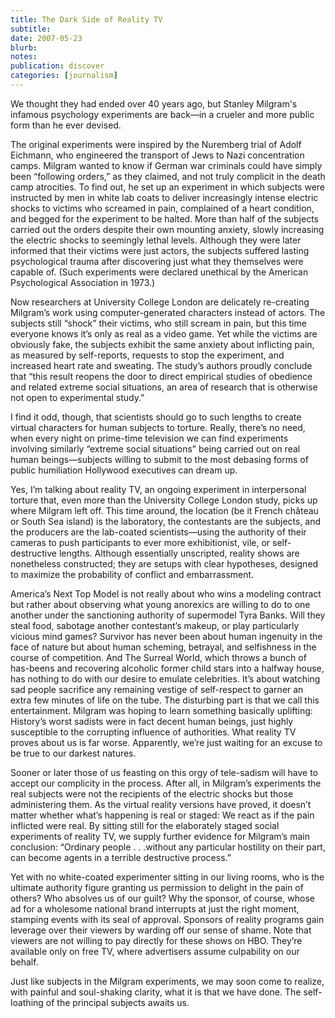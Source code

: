 ```yaml
---
title: The Dark Side of Reality TV
subtitle: 
date: 2007-05-23
blurb: 
notes: 
publication: discover
categories: [journalism]
---
```


We thought they had ended over 40 years ago, but Stanley Milgram's infamous psychology experiments are back—in a crueler and more public form than he ever devised.

The original experiments were inspired by the Nuremberg trial of Adolf Eichmann, who engineered the transport of Jews to Nazi concentration camps. Milgram wanted to know if German war criminals could have simply been “following orders,” as they claimed, and not truly complicit in the death camp atrocities. To find out, he set up an experiment in which subjects were instructed by men in white lab coats to deliver increasingly intense electric shocks to victims who screamed in pain, complained of a heart condition, and begged for the experiment to be halted. More than half of the subjects carried out the orders despite their own mounting anxiety, slowly increasing the electric shocks to seemingly lethal levels. Although they were later informed that their victims were just actors, the subjects suffered lasting psychological trauma after discovering just what they themselves were capable of. (Such experiments were declared unethical by the American Psychological Association in 1973.)

Now researchers at University College London are delicately re-creating Milgram’s work using computer-generated characters instead of actors. The subjects still “shock” their victims, who still scream in pain, but this time everyone knows it’s only as real as a video game. Yet while the victims are obviously fake, the subjects exhibit the same anxiety about inflicting pain, as measured by self-reports, requests to stop the experiment, and increased heart rate and sweating. The study’s authors proudly conclude that “this result reopens the door to direct empirical studies of obedience and related extreme social situations, an area of research that is otherwise not open to experimental study.”

I find it odd, though, that scientists should go to such lengths to create virtual characters for human subjects to torture. Really, there’s no need, when every night on prime-time television we can find experiments involving similarly “extreme social situations” being carried out on real human beings—subjects willing to submit to the most debasing forms of public humiliation Hollywood executives can dream up.

Yes, I’m talking about reality TV, an ongoing experiment in interpersonal torture that, even more than the University College London study, picks up where Milgram left off. This time around, the location (be it French château or South Sea island) is the laboratory, the contestants are the subjects, and the producers are the lab-coated scientists—using the authority of their cameras to push participants to ever more exhibitionist, vile, or self-destructive lengths. Although essentially unscripted, reality shows are nonetheless constructed; they are setups with clear hypotheses, designed to maximize the probability of conflict and embarrassment.

America’s Next Top Model is not really about who wins a modeling contract but rather about observing what young anorexics are willing to do to one another under the sanctioning authority of supermodel Tyra Banks. Will they steal food, sabotage another contestant’s makeup, or play particularly vicious mind games? Survivor has never been about human ingenuity in the face of nature but about human ­scheming, betrayal, and selfishness in the course of ­competition. And The Surreal World, which throws a bunch of has-beens and recovering alcoholic former child stars into a halfway house, has nothing to do with our desire to emulate celebrities. It’s about watching sad people sacrifice any remaining vestige of self-respect to garner an extra few minutes of life on the tube. The disturbing part is that we call this entertainment. Milgram was hoping to learn something basically uplifting: History’s worst sadists were in fact decent human beings, just highly susceptible to the corrupting influence of authorities. What reality TV proves about us is far worse. Apparently, we’re just waiting for an excuse to be true to our darkest natures.

Sooner or later those of us feasting on this orgy of tele-sadism will have to accept our complicity in the process. After all, in Milgram’s experiments the real subjects were not the recipients of the electric shocks but those administering them. As the virtual reality versions have proved, it doesn’t matter whether what’s happening is real or staged: We react as if the pain inflicted were real. By sitting still for the elaborately staged social experiments of reality TV, we supply further evidence for Milgram’s main conclusion: “Ordinary people . . .without any particular hostility on their part, can become agents in a terrible destructive process.”

Yet with no white-coated experimenter sitting in our living rooms, who is the ultimate authority figure granting us permission to delight in the pain of others? Who absolves us of our guilt? Why the sponsor, of course, whose ad for a wholesome national brand interrupts at just the right moment, stamping events with its seal of approval. Sponsors of reality programs gain leverage over their viewers by warding off our sense of shame. Note that viewers are not willing to pay directly for these shows on HBO. They’re available only on free TV, where advertisers assume ­culpability on our behalf.

Just like subjects in the Milgram experiments, we may soon come to realize, with painful and soul-shaking clarity, what it is that we have done. The self-loathing of the principal subjects awaits us.
